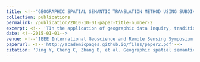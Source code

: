 ```yaml
---
title: <!--"GEOGRAPHIC SPATIAL SEMANTIC TRANSLATION METHOD USING SUBDIVISION GRID CODING"-->
collection: publications
permalink: /publication/2010-10-01-paper-title-number-2
excerpt: <!-- 'TIn the application of geographic data inquiry, traditional search engine put up with queries using keyword matching method mostly, which, however, can hardly get the most accurate and expected answers for users, because spatial semantic queries described by human natural language are difficult for computers to understand. To solve this problem, a method of semantic translation in geographic space using global subdivision grid is put forward in this paper. By summing up the geographic spatial semantic expressing pattern, extracting spatial keywords from searching sentence, finally establish the relationship between spatial semantic meaning and spatial data results.Experiments are also designed and implemented, which results show that method in this paper could accomplish the geographic spatial semantic translation with fair accuracy.'-->
date: <!--2015-01-01-->
venue: <!--'IEEE International Geoscience and Remote Sensing Symposium (IGARSS)'-->
paperurl: <!--'http://academicpages.github.io/files/paper2.pdf'-->
citation: 'Jing Y, Cheng C, Zhang B, et al. Geographic spatial semantic translation method using subdivision grid coding[C]. proceedings of the 2015 IEEE International Geoscience and Remote Sensing Symposium (IGARSS), 2015. IEEE.'
---
```

<!--This paper is about the number 2. The number 3 is left for future work.-->

<!--[Download paper here](http://academicpages.github.io/files/paper2.pdf)-->

<!--Recommended citation: Your Name, You. (2010). "Paper Title Number 2." <i>Journal 1</i>. 1(2).-->
